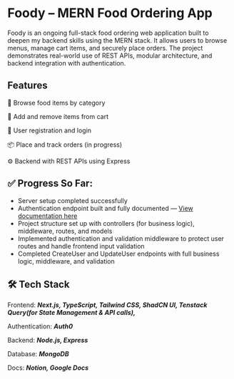 #  Foody – MERN Food Ordering App
Foody is an ongoing full-stack food ordering web application built to deepen my backend skills using the MERN stack. It allows users to browse menus, manage cart items, and securely place orders. The project demonstrates real-world use of REST APIs, modular architecture, and backend integration with authentication.
## Features
🍔 Browse food items by category

🛒 Add and remove items from cart

🔐 User registration and login

📦 Place and track orders (in progress)

⚙️ Backend with REST APIs using Express

## ✅ Progress So Far:
- Server setup completed successfully
- Authentication endpoint built and fully documented — [View documentation here](https://www.notion.so/MERN-Food-Application-Docs-1888e670a18e809890addab0118ce9c4?pvs=4)
- Project structure set up with controllers (for business logic), middleware, routes, and models
- Implemented authentication and validation middleware to protect user routes and handle frontend input validation
- Completed CreateUser and UpdateUser endpoints with full business logic, middleware, and validation


## 🛠 Tech Stack
Frontend: _**Next.js, TypeScript, Tailwind CSS, ShadCN UI, Tenstack Query(for State Management & API calls),**_

Authentication: _**Auth0**_

Backend: _**Node.js, Express**_

Database: _**MongoDB**_

Docs: _**Notion, Google Docs**_
